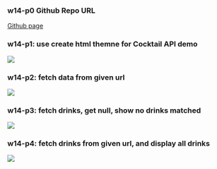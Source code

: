 ### w14-p0 Github Repo URL


[Github page](https://github.com/kerry172128/1102-JavaScript-210410105)


### w14-p1: use create html themne for Cocktail API demo


![](https://i.imgur.com/EfGOuYC.jpg)


### w14-p2: fetch data from given url


![](https://i.imgur.com/5X70qhG.png)


### w14-p3: fetch drinks, get null, show no drinks matched


![](https://i.imgur.com/5jVETcp.png)


### w14-p4: fetch drinks from given url, and display all drinks



![](https://i.imgur.com/F6RjtoG.jpg)